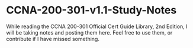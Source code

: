# CCNA-200-301-v1.1-Study-Notes
While reading the CCNA 200-301 Official Cert Guide Library, 2nd Edition, I will be taking notes and posting them here. Feel free to use them, or contribute if I have missed something.

